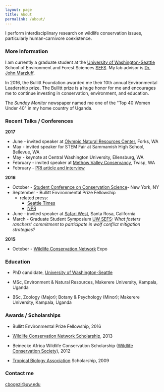 ```yaml
---
layout: page
title: About
permalink: /about/
---
```


I perform interdisciplinary research on wildlife conservation issues, particularly human-carnivore coexistence.

### More Information

I am currently a graduate student at the [University of Washington-Seattle](http:/www.uw.edu) School of Environment and Forest Sciences [SEFS](http://www.cfr.washington.edu/). My lab advisor is [Dr. John Marzluff](http://apps.sefs.uw.edu/Public/People/FacultyProfile.aspx?PID=10).

In 2016, the Bullitt Foundation awarded me their 10th annual Environmental Leadership prize. The Bullitt prize is a huge honor for me and encourages me to continue investing in conservation, environment, and education.

The *Sunday Monitor* newspaper named me one of the "Top 40 Women Under 40" in my home country of Uganda.

### Recent Talks / Conferences
**2017**
- June - invited speaker at [Olympic Natural Resources Center](http://www.onrc.washington.edu/), Forks, WA
- May - invited speaker for STEM Fair at Sammamish High School, Bellevue, WA
- May - keynote at Central Washington University, Ellensburg, WA
- February - invited speaker at [Methow Valley Conservancy](http://www.methowarts.org/understanding-human-carnivore-interactions), Twisp, WA
- February - [PRI article and interview](https://www.pri.org/stories/2017-02-24/how-washington-ranchers-are-learning-cope-wolves-lessons-uganda)

**2016**
- October - [Student Conference on Conservation Science](http://www.amnh.org/var/ezflow_site/storage/images/sccs-ny-2016-presentation-1/2547309-1-eng-US/sccs-ny-2016-presentation-1.jpg)- New York, NY
- September - Bullitt Environmental Prize Fellowship
  - related press:
    - [Seattle Times](http://www.seattletimes.com/)
    - [NPR](http://www.npr.org)
- June - invited speaker at [Safari West](http://www.safariwest.com/), Santa Rosa, California
- March - Graduate Student Symposium [UW SEFS](http://www.cfr.washington.edu/):  *What fosters ranchers' commitment to participate in wolf conflict mitigation strategies?*

**2015**
- October - [Wildlife Conservation Network](http://www.wildnet.org) Expo

### Education
- PhD candidate, [University of Washington-Seattle](http://www.uw.edu/sefs)

- MSc, Environment & Natural Resources, Makerere University, Kampala, Uganda

- BSc, Zoology (Major); Botany & Psychology (Minor); Makerere University, Kampala, Uganda


### Awards / Scholarships
- Bullitt Environmental Prize Fellowship, 2016

- [Wildlife Conservation Network Scholarship](https://wildnet.org/what-we-do/scholarships), 2013

- Beinecke Africa Wildlife Conservation Scholarship ([Wildlife Conservation Society](http://www.wcs.org)), 2012

- [Tropical Biology Association](http://www.tropical-biology.org/) Scholarship, 2009


### Contact me
[cbogezi@uw.edu](mailto:cbogezi@uw.edu)
